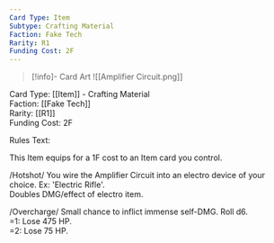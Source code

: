 ```yaml
---
Card Type: Item
Subtype: Crafting Material
Faction: Fake Tech
Rarity: R1
Funding Cost: 2F
---
```

> [!info]- Card Art
> ![[Amplifier Circuit.png]]

Card Type: [[Item]] - Crafting Material  
Faction: [[Fake Tech]]  
Rarity: [[R1]]  
Funding Cost: 2F  

Rules Text:  

This Item equips for a 1F cost to an Item card you control.  

/Hotshot/ You wire the Amplifier Circuit into an electro device of your choice. Ex: 'Electric Rifle'.  
Doubles DMG/effect of electro item.  

/Overcharge/ Small chance to inflict immense self-DMG. Roll d6.  
=1: Lose 475 HP.  
=2: Lose 75 HP.  